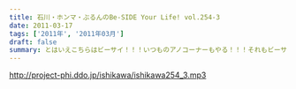 ```yaml
---
title: 石川・ホンマ・ぶるんのBe-SIDE Your Life! vol.254-3
date: 2011-03-17
tags: ['2011年', '2011年03月']
draft: false
summary: とはいえこちらはビーサイ！！！いつものアノコーナーもやる！！！それもビーサイ！！！メール読まれる「ヨロコビ」を語った石川・ぶるん両氏。メール待ってますよ。NAMAE
---
```


http://project-phi.ddo.jp/ishikawa/ishikawa254_3.mp3
